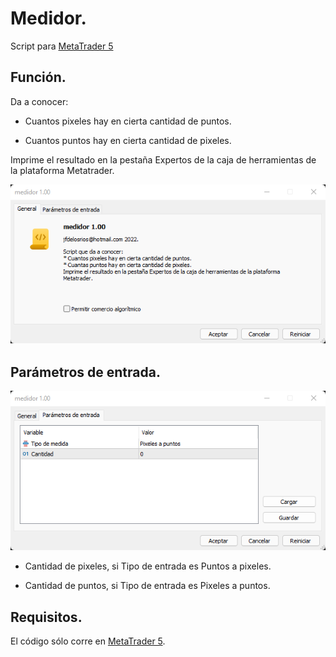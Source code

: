 # Medidor.

Script para [MetaTrader 5]( https://www.metatrader5.com/)

## Función.

Da a conocer:

* Cuantos pixeles hay en cierta cantidad de puntos.

* Cuantos puntos hay en cierta cantidad de pixeles.

Imprime el resultado en la pestaña Expertos de la caja de herramientas de la plataforma Metatrader.

![Esta es una imagen](/img/general.png)

## Parámetros de entrada.

![Esta es una imagen](/img/parametrosEntrada.png)

* Cantidad de pixeles, si Tipo de entrada es Puntos a pixeles.

* Cantidad de puntos, si Tipo de entrada es Pixeles a puntos.

## Requisitos.

El código sólo corre en [MetaTrader 5]( https://www.metatrader5.com/).